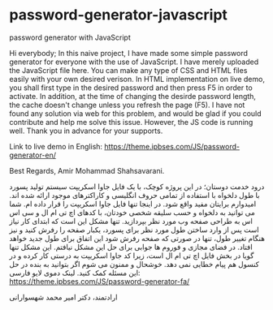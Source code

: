 # password-generator-javascript
password generator with JavaScript

Hi everybody;
In this naive project, I have made some simple password generator for everyone with the use of JavaScript. I have merely uploaded the JavaScript file here. You can make any type of CSS and HTML files easily with your own desired verison.
In HTML implementation on live demo, you shall first type in the desired password and then press F5 in order to activate. In addition, at the time of changing the desirde password length, the cache doesn't change unless you refresh the page (F5).
I have not found any solution via web for this problem, and would be glad if you could contribute and help me solve this issue.
However, the JS code is running well.
Thank you in advance for your supports.

Link to live demo in English: 
https://theme.ipbses.com/JS/password-generator-en/

Best Regards,
Amir Mohammad Shahsavarani.


درود خدمت دوستان؛
در این  پروژه کوچک، با یک فایل جاوا اسکریپت سیستم تولید پسورد با طول دلخواه با استفاده از تمامی حروف انگلیسی و کاراکترهای موجود ارائه شده اند. امیدوارم برایتان مفید واقع شود.
در اینجا تنها فایل جاوا اسکریپت را قرار داده ام. شما می توانید به دلخواه و حسب سلیقه شخصی خودتان، با کدهای اچ تی ام ال و سی اس اس به طراحی صفحه وب مورد نظر بپردازید.
تنها مشکل این است که ابتدای کار نیاز است پس از وارد ساختن طول مورد نظر برای پسورد، یکبار صفحه را رفرش کنید و نیز هنگام تغییر طول، تنها در صورتی که صفحه رفرش شود این اتفاق برای طول جدید خواهد افتاد.
در فضای مجازی و فوروم ها جوابی برای حل این مشکل نیافتم. این مشکل تنها گویا در بخش فایل اچ تی ام ال است، زیرا کد جاوا اسکریپت به درستی کار کرده و در کنسول هم پیام خطایی نمی دهد.
خوشحال و ممنون می شوم اگر بتوانید به بنده در حل این مسئله کمک کنید.
لینک دموی لایو فارسی:
https://theme.ipbses.com/JS/password-generator-fa/

ارادتمند،
دکتر امیر محمد شهسوارانی
